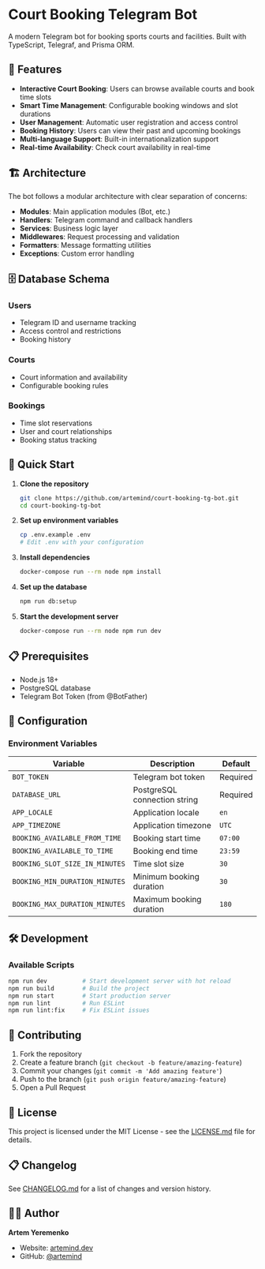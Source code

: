 # Court Booking Telegram Bot

A modern Telegram bot for booking sports courts and facilities. Built with TypeScript, Telegraf, and Prisma ORM.

## 🏀 Features

- **Interactive Court Booking**: Users can browse available courts and book time slots
- **Smart Time Management**: Configurable booking windows and slot durations
- **User Management**: Automatic user registration and access control
- **Booking History**: Users can view their past and upcoming bookings
- **Multi-language Support**: Built-in internationalization support
- **Real-time Availability**: Check court availability in real-time

## 🏗️ Architecture

The bot follows a modular architecture with clear separation of concerns:

- **Modules**: Main application modules (Bot, etc.)
- **Handlers**: Telegram command and callback handlers
- **Services**: Business logic layer
- **Middlewares**: Request processing and validation
- **Formatters**: Message formatting utilities
- **Exceptions**: Custom error handling

## 🗄️ Database Schema

### Users
- Telegram ID and username tracking
- Access control and restrictions
- Booking history

### Courts
- Court information and availability
- Configurable booking rules

### Bookings
- Time slot reservations
- User and court relationships
- Booking status tracking

## 🚀 Quick Start

1. **Clone the repository**
   ```bash
   git clone https://github.com/artemind/court-booking-tg-bot.git
   cd court-booking-tg-bot
   ```

2. **Set up environment variables**
   ```bash
   cp .env.example .env
   # Edit .env with your configuration
   ```

3. **Install dependencies**
   ```bash
   docker-compose run --rm node npm install
   ```

4. **Set up the database**
   ```bash
   npm run db:setup
   ```

5. **Start the development server**
   ```bash
   docker-compose run --rm node npm run dev
   ```

## 📋 Prerequisites

- Node.js 18+ 
- PostgreSQL database
- Telegram Bot Token (from @BotFather)

## 🔧 Configuration

### Environment Variables

| Variable | Description | Default |
|----------|-------------|---------|
| `BOT_TOKEN` | Telegram bot token | Required |
| `DATABASE_URL` | PostgreSQL connection string | Required |
| `APP_LOCALE` | Application locale | `en` |
| `APP_TIMEZONE` | Application timezone | `UTC` |
| `BOOKING_AVAILABLE_FROM_TIME` | Booking start time | `07:00` |
| `BOOKING_AVAILABLE_TO_TIME` | Booking end time | `23:59` |
| `BOOKING_SLOT_SIZE_IN_MINUTES` | Time slot size | `30` |
| `BOOKING_MIN_DURATION_MINUTES` | Minimum booking duration | `30` |
| `BOOKING_MAX_DURATION_MINUTES` | Maximum booking duration | `180` |

## 🛠️ Development

### Available Scripts

```bash
npm run dev          # Start development server with hot reload
npm run build        # Build the project
npm run start        # Start production server
npm run lint         # Run ESLint
npm run lint:fix     # Fix ESLint issues
```

## 🤝 Contributing

1. Fork the repository
2. Create a feature branch (`git checkout -b feature/amazing-feature`)
3. Commit your changes (`git commit -m 'Add amazing feature'`)
4. Push to the branch (`git push origin feature/amazing-feature`)
5. Open a Pull Request

## 📄 License

This project is licensed under the MIT License - see the [LICENSE.md](LICENSE.md) file for details.

## 📋 Changelog

See [CHANGELOG.md](CHANGELOG.md) for a list of changes and version history.

## 👨‍💻 Author

**Artem Yeremenko**

- Website: [artemind.dev](https://artemind.dev/?utm_source=github&utm_medium=repo_court-booking-tg-bot&utm_campaign=personal_brand)
- GitHub: [@artemind](https://github.com/artemind)